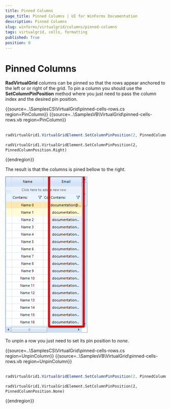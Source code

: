 ```yaml
---
title: Pinned Columns
page_title: Pinned Columns | UI for WinForms Documentation
description: Pinned Columns
slug: winforms/virtualgrid/columns/pinned-columns
tags: virtualgrid, cells, formatting
published: True
position: 0
---
```



# Pinned Columns

__RadVirtualGrid__ columns can be pinned so that the rows appear anchored to the left or or right of the grid. To pin a column you should use the __SetColumnPinPosition__ method where you just need to pass the column index and the desired pin position.

{{source=..\SamplesCS\VirtualGrid\pinned-cells-rows.cs region=PinColumn}} 
{{source=..\SamplesVB\VirtualGrid\pinned-cells-rows.vb region=PinColumn}}
````C#
            
radVirtualGrid1.VirtualGridElement.SetColumnPinPosition(2, PinnedColumnPosition.Right);

````
````VB.NET
radVirtualGrid1.VirtualGridElement.SetColumnPinPosition(2, PinnedColumnPosition.Right)

```` 

{{endregion}}


The result is that the columns is pined bellow to the right.

![virtualgrid-pinned-columns001](images/virtualgrid-pinned-columns001.png)

To unpin a row you just need to set its pin position to *none*.

{{source=..\SamplesCS\VirtualGrid\pinned-cells-rows.cs region=UnpinColumn}} 
{{source=..\SamplesVB\VirtualGrid\pinned-cells-rows.vb region=UnpinColumn}}
````C#
        
radVirtualGrid1.VirtualGridElement.SetColumnPinPosition(2, PinnedColumnPosition.None);

````
````VB.NET
radVirtualGrid1.VirtualGridElement.SetColumnPinPosition(2, PinnedColumnPosition.None)

```` 

{{endregion}}


